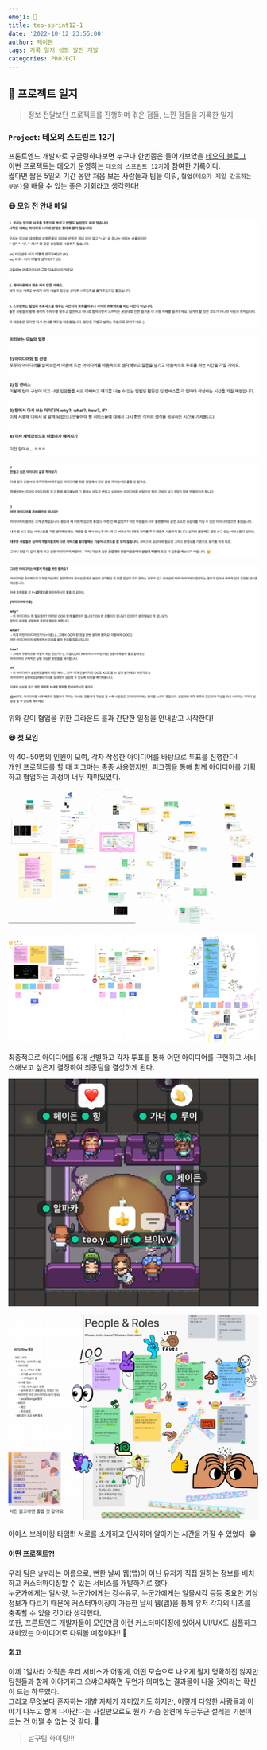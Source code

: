 ```yaml
---
emoji: 🔨
title: teo-sprint12-1
date: '2022-10-12 23:55:00'
author: 제이든
tags: 기록 일지 성장 발전 개발
categories: PROJECT
---
```


## 🔨 프로젝트 일지

> 정보 전달보단 프로젝트를 진행하며 겪은 점들, 느낀 점들을 기록한 일지

### `Project`: 테오의 스프린트 12기

프론트엔드 개발자로 구글링하다보면 누구나 한번쯤은 들어가보았을 [테오의 블로그](https://velog.io/@teo)<br/>
이번 프로젝트는 테오가 운영하는 `테오의 스프린트 12기`에 참여한 기록이다.<br/>
짧다면 짧은 5일의 기간 동안 처음 보는 사람들과 팀을 이뤄, `협업(테오가 제일 강조하는 부분)`을 배울 수 있는 좋은 기회라고 생각한다!

#### 😆 모임 전 안내 메일

![그라운드룰](./src/ground-rule.png)

![첫날일정](./src/preview-plan.png)

![아이디어1](./src/idea1.png)

![아이디어2](./src/idea2.png)

위와 같이 협업을 위한 그라운드 룰과 간단한 일정을 안내받고 시작한다! <br/>

#### 😆 첫 모임

약 40~50명의 인원이 모여, 각자 작성한 아이디어를 바탕으로 투표를 진행한다!<br/>
개인 프로젝트를 할 때 피그마는 종종 사용했지만, 피그젬을 통해 함께 아이디어를 기획하고 협업하는 과정이 너무 재미있었다.

![아이디어들](./src/ideas.png)

![최종아이디어](./src/ideas-final.png)

최종적으로 아이디어를 6개 선별하고 각자 투표를 통해 어떤 아이디어를 구현하고 서비스해보고 싶은지 결정하여 최종팀을 결성하게 된다.<br/>

![웨더게더](./src/weathergather.png)

![웨더 소개](./src/weather-people-roles.png)

아이스 브레이킹 타임!!! 서로를 소개하고 인사하며 알아가는 시간을 가질 수 있었다. 😁<br/>

#### 어떤 프로젝트?!

우리 팀은 `날꾸`라는 이름으로, 뻔한 날씨 웹(앱)이 아닌 유저가 직접 원하는 정보를 배치하고 커스터마이징할 수 있는 서비스를 개발하기로 했다.<br/>
누군가에게는 일사량, 누군가에게는 강수유무, 누군가에게는 일몰시각 등등 중요한 기상 정보가 다르기 때문에 커스터마이징이 가능한 날씨 웹(앱)을 통해 유저 각자의 니즈를 충족할 수 있을 것이라 생각했다.<br/>
또한, 프론트엔드 개발자들이 모인만큼 이런 커스터마이징에 있어서 UI/UX도 심플하고 재미있는 아이디어로 다뤄볼 예정이다!! 🥰

#### 회고

이제 1일차라 아직은 우리 서비스가 어떻게, 어떤 모습으로 나오게 될지 명확하진 않지만 팀원들과 함께 이야기하고 으쌰으쌰하면 무언가 의미있는 결과물이 나올 것이라는 확신이 드는 하루였다.<br/>
그리고 무엇보다 혼자하는 개발 자체가 재미있기도 하지만, 이렇게 다양한 사람들과 이야기 나누고 함께 나아간다는 사실만으로도 뭔가 가슴 한켠에 두근두근 설레는 기분이 드는 건 어쩔 수 없는 것 같다. 🤭<br/>

> 날꾸팀 화이팅!!!

```toc

```
